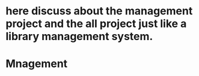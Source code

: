 # here discuss about the management project and the all project just like a library management system.
# Mnagement
